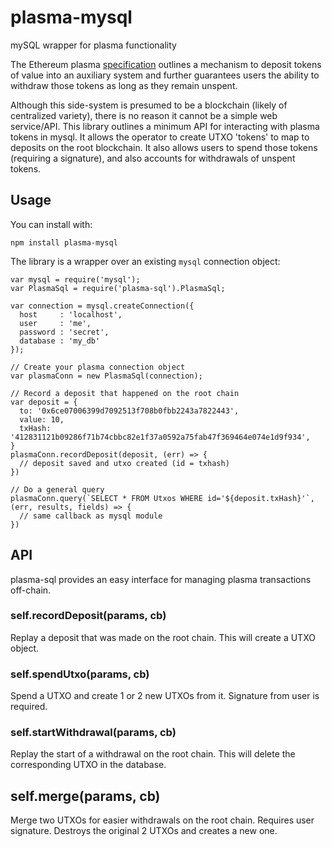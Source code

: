 # plasma-mysql
mySQL wrapper for plasma functionality

The Ethereum plasma [specification](https://ethresear.ch/t/minimal-viable-plasma/426) outlines a mechanism to deposit tokens of value into an auxiliary system and further guarantees users the ability to withdraw those tokens as long as they remain unspent.

Although this side-system is presumed to be a blockchain (likely of centralized variety), there is no reason it cannot be a simple web service/API. This library outlines a minimum API for interacting with plasma tokens in mysql. It allows the operator to create UTXO 'tokens' to map to deposits on the root blockchain. It also allows users to spend those tokens (requiring a signature), and also accounts for withdrawals of unspent tokens.

## Usage

You can install with:

```
npm install plasma-mysql
```

The library is a wrapper over an existing `mysql` connection object:

```
var mysql = require('mysql');
var PlasmaSql = require('plasma-sql').PlasmaSql;

var connection = mysql.createConnection({
  host     : 'localhost',
  user     : 'me',
  password : 'secret',
  database : 'my_db'
});

// Create your plasma connection object
var plasmaConn = new PlasmaSql(connection);

// Record a deposit that happened on the root chain
var deposit = {
  to: '0x6ce07006399d7092513f708b0fbb2243a7822443',
  value: 10,
  txHash: '412831121b09286f71b74cbbc82e1f37a0592a75fab47f369464e074e1d9f934',
}
plasmaConn.recordDeposit(deposit, (err) => {
  // deposit saved and utxo created (id = txhash)
})

// Do a general query
plasmaConn.query(`SELECT * FROM Utxos WHERE id='${deposit.txHash}'`, (err, results, fields) => {
  // same callback as mysql module
})
```

## API

plasma-sql provides an easy interface for managing plasma transactions off-chain.

### self.recordDeposit(params, cb)

Replay a deposit that was made on the root chain. This will create a UTXO object.

### self.spendUtxo(params, cb)

Spend a UTXO and create 1 or 2 new UTXOs from it. Signature from user is required.

### self.startWithdrawal(params, cb)

Replay the start of a withdrawal on the root chain. This will delete the corresponding UTXO in the database.

## self.merge(params, cb)

Merge two UTXOs for easier withdrawals on the root chain. Requires user signature. Destroys the original 2 UTXOs and creates a new one.
